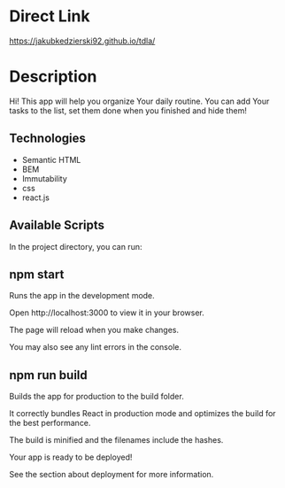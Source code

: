 # Direct Link

https://jakubkedzierski92.github.io/tdla/

# Description

Hi! This app will help you organize Your daily routine. You can add Your tasks to the list, set them done when you finished and hide them!

## Technologies

- Semantic HTML
- BEM
- Immutability
- css
- react.js

## Available Scripts

In the project directory, you can run:


## npm start

Runs the app in the development mode.

Open http://localhost:3000 to view it in your browser.

The page will reload when you make changes.

You may also see any lint errors in the console.


## npm run build

Builds the app for production to the build folder.

It correctly bundles React in production mode and optimizes the build for the best performance.


The build is minified and the filenames include the hashes.

Your app is ready to be deployed!


See the section about deployment for more information.
